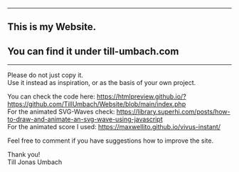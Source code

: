 
-----------------------------------------
  This is my Website.
  ---
  You can find it under till-umbach.com  
  ---
-----------------------------------------

Please do not just copy it. \
Use it instead as inspiration, or as the basis of your own project. 

You can check the code here: https://htmlpreview.github.io/?https://github.com/TillUmbach/Website/blob/main/index.php \
For the animated SVG-Waves check: https://library.superhi.com/posts/how-to-draw-and-animate-an-svg-wave-using-javascript \
For the animated score I used: https://maxwellito.github.io/vivus-instant/ 

Feel free to comment if you have suggestions how to improve the site. 

Thank you! \
Till Jonas Umbach


